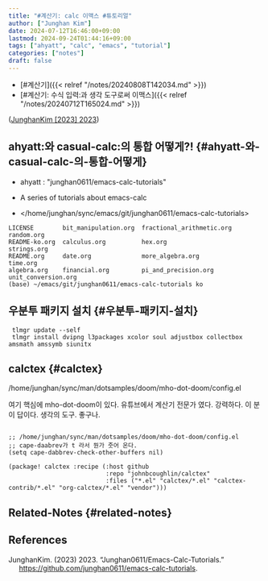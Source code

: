 ```yaml
---
title: "#계산기: calc 이맥스 #튜토리얼"
author: ["Junghan Kim"]
date: 2024-07-12T16:46:00+09:00
lastmod: 2024-09-24T01:44:16+09:00
tags: ["ahyatt", "calc", "emacs", "tutorial"]
categories: ["notes"]
draft: false
---
```


-   [#계산기]({{< relref "/notes/20240808T142034.md" >}})
-   [#계산기: 수식 입력:과 생각 도구로써 이맥스]({{< relref "/notes/20240712T165024.md" >}})

(<a href="#citeproc_bib_item_1">JunghanKim [2023] 2023</a>)


## ahyatt:와 casual-calc:의 통합 어떻게?! {#ahyatt-와-casual-calc-의-통합-어떻게}

-   ahyatt : "junghan0611/emacs-calc-tutorials"
-   A series of tutorials about emacs-calc

-   </home/junghan/sync/emacs/git/junghan0611/emacs-calc-tutorials>

<!--listend-->

```text
LICENSE        bit_manipulation.org  fractional_arithmetic.org  random.org
README-ko.org  calculus.org          hex.org                    strings.org
README.org     date.org              more_algebra.org           time.org
algebra.org    financial.org         pi_and_precision.org       unit_conversion.org
(base) ~/emacs/git/junghan0611/emacs-calc-tutorials ko
```


## 우분투 패키지 설치 {#우분투-패키지-설치}

```text
 tlmgr update --self
 tlmgr install dvipng l3packages xcolor soul adjustbox collectbox amsmath amssymb siunitx
```


## calctex {#calctex}

/home/junghan/sync/man/dotsamples/doom/mho-dot-doom/config.el

여기 핵심에 mho-dot-doom이 있다. 유튜브에서 계산기 전문가 였다. 강력하다. 이 분이 답이다. 생각의 도구. 좋구나.

```elisp

;; /home/junghan/sync/man/dotsamples/doom/mho-dot-doom/config.el
;; cape-daabrev가 t 라서 뭔가 줏어 온다.
(setq cape-dabbrev-check-other-buffers nil)

(package! calctex :recipe (:host github
                           :repo "johnbcoughlin/calctex"
                           :files ("*.el" "calctex/*.el" "calctex-contrib/*.el" "org-calctex/*.el" "vendor")))

```


## Related-Notes {#related-notes}

## References

<style>.csl-entry{text-indent: -1.5em; margin-left: 1.5em;}</style><div class="csl-bib-body">
  <div class="csl-entry"><a id="citeproc_bib_item_1"></a>JunghanKim. (2023) 2023. “Junghan0611/Emacs-Calc-Tutorials.” <a href="https://github.com/junghan0611/emacs-calc-tutorials">https://github.com/junghan0611/emacs-calc-tutorials</a>.</div>
</div>
